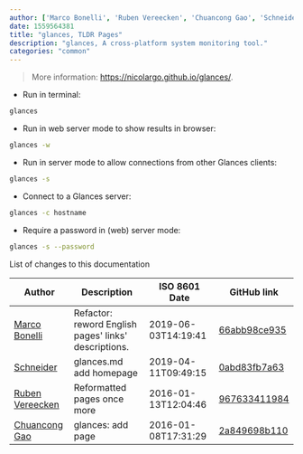 ```yaml
---
author: ['Marco Bonelli', 'Ruben Vereecken', 'Chuancong Gao', 'Schneider']
date: 1559564381
title: "glances, TLDR Pages"
description: "glances, A cross-platform system monitoring tool."
categories: "common"
---
```

> More information: <https://nicolargo.github.io/glances/>.

- Run in terminal:

```bash
glances
```

- Run in web server mode to show results in browser:

```bash
glances -w
```

- Run in server mode to allow connections from other Glances clients:

```bash
glances -s
```

- Connect to a Glances server:

```bash
glances -c hostname
```

- Require a password in (web) server mode:

```bash
glances -s --password
```
List of changes to this documentation


Author | Description | ISO 8601 Date | GitHub link
------|-----|-----|-----
[Marco Bonelli](mailto:marco@mebeim.net) | Refactor: reword English pages' links' descriptions. | 2019-06-03T14:19:41 | [66abb98ce935](https://github.com/tldr-pages/tldr/commit/66abb98ce935c0f4516bf30c4d6da72180d5a3ab)
[Schneider](mailto:lucas.schneider@sap.com) | glances.md add homepage | 2019-04-11T09:49:15 | [0abd83fb7a63](https://github.com/tldr-pages/tldr/commit/0abd83fb7a637d281bc4c93a223781f7f2486bd9)
[Ruben Vereecken](mailto:rubenvereecken@gmail.com) | Reformatted pages once more | 2016-01-13T12:04:46 | [967633411984](https://github.com/tldr-pages/tldr/commit/9676334119847078e5e05fec393a3fe36991dbc2)
[Chuancong Gao](mailto:chuanconggao@users.noreply.github.com) | glances: add page | 2016-01-08T17:31:29 | [2a849698b110](https://github.com/tldr-pages/tldr/commit/2a849698b110df9334929a6f33a33944fb985e0f)

